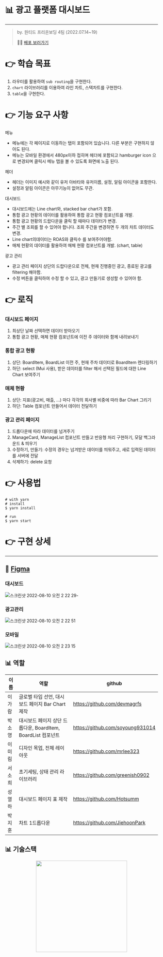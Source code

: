 # 📊 광고 플랫폼 대시보드 
-------
> by. 원티드 프리온보딩 4팀 (2022.07.14~19)
> 
> 🚀🚀 [배포 보러가기](https://wanted-preonboarding-ad-platform.vercel.app/)



# 👉  학습 목표

1. 라우터를 활용하여 `sub routing`을 구현한다.
2. `chart` 라이브러리를 이용하여 라인 차트, 스택차트를 구현한다.
3. `table`을 구현한다.


# 👉   기능 요구 사항

메뉴
- 메뉴에는 각 페이지로 이동하는 탭이 포함되어 있습니다. 다른 부분은 구현하지 않아도 된다.
- 메뉴는 모바일 환경에서 480px이하 접히며 헤더에 포함되고 hamburger icon 으로 변경되며 클릭시 메뉴 탭을 볼 수 있도록 화면에 노출 된다.


헤더
- 헤더는 이미지 예시와 같이 유저 아바타와 유저이름, 설정, 알림 아이콘을 포함한다.
- 설정과 알림 아이콘은 아무기능이 없어도 무관.


대시보드
- 대시보드에는 Line chart와, stacked bar chart가 포함.
- 통합 광고 현황의 데이터를  활용하여 통합 광고 현황 컴포넌트를 개발.
- 통합 광고 현황의 드랍다운을 클릭 할 때마다 데이터가 변경.
- 주간 별 조회를 할 수 있어야 합니다. 조회 주간을 변경하면 두 개의 차트 데이터도 변경.
- Line chart의데이터는 ROAS와 클릭수 를 보여주어야함.
- 매체 현황의 데이터를 활용하여 매체 현황 컴포넌트를 개발. (chart, table)


광고 관리
- 광고 관리 페이지 상단의 드랍다운으로 전체, 현재 진행중인 광고, 종료된 광고를 filtering 해야함.
- 수정 버튼을 클릭하여 수정 할 수 있고, 광고 만들기로 생성할 수 있어야 함.

# 👉  로직 
 
### 대시보드 페이지

1. 최상단 날짜 선택하면 데이터 받아오기
2. 통합 광고 현황, 매체 현황 컴포넌트에 이전 주 데이터와 함께 내려보내기

### 통합 광고 현황

1. 상단: BoardItem, BoardList 이전 주, 현재 주차 데이터로 BoardItem 렌더링하기
2. 하단: select (Mui 사용),  받은 데이터를 filter 해서 선택된 필드에 대한 Line Chart 보여주기

### 매체 현황

1. 상단: 지표(광고비, 매출, …) 마다 각각의 회사별 비중에 따라 Bar Chart 그리기
2. 하단: Table 컴포넌트 만들어서 데이터 전달하기

### 광고 관리 페이지

1. 드롭다운에 따라 데이터를 넘겨주기
2. ManageCard, ManageList 컴포넌트 만들고 반응형 처리 구현하기, 모달 백그라운드 & 띄우기
3. 수정하기, 만들기: 수정의 경우는 넘겨받은 데이터를 띄워주고, 새로 입력된 데이터를 서버에 전달
4. 삭제하기: delete 요청

# 👉  사용법

```shell
# with yarn
# install
$ yarn install

# run
$ yarn start
```

# 👉 구현 상세
---

## 🎨 [Figma](https://www.figma.com/file/Mu4NicacSniXYsGvf8tfZh/Wanted?node-id=297%3A60)
### 대시보드
![스크린샷 2022-08-10 오전 2 22 29](https://user-images.githubusercontent.com/80194405/183717159-1150562b-bdf5-4bd2-9e60-9004bb57f137.jpg)- 
### 광고관리
![스크린샷 2022-08-10 오전 2 22 51](https://user-images.githubusercontent.com/80194405/183717270-8a8fa121-d8f9-43e4-945d-a5e25b288315.jpg)
### 모바일
![스크린샷 2022-08-10 오전 2 23 15](https://user-images.githubusercontent.com/80194405/183717414-5b514dc3-58aa-40e8-9f98-75ab340d7512.jpg)

##  📊 역할

|이름|역할|github|
|---|---|---|
|이가람|글로벌 타입 선언, 대시보드 페이지 Bar Chart제작|https://github.com/devmagrfs|
|박소영|대시보드 페이지 상단 드롭다운, BoardItem, BoardList 컴포넌트|https://github.com/soyoung931014|
|이미림|디자인 목업, 전체 레이아웃|https://github.com/mrlee323|
|서소희|초기세팅, 상태 관리 라이브러리|https://github.com/greenish0902|
|성열하|대시보드 페이지 표 제작|https://github.com/Hotsumm|
|박지훈|차트 1드롭다운|https://github.com/JiehoonPark|

## 📊 기술스택

<center><img src="https://user-images.githubusercontent.com/80194405/183722053-60f85924-9a4d-4b2a-8f71-327cb6d0c525.jpg" width="300" height="300"></center>



















